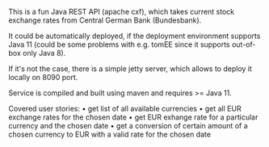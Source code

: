 ﻿This is a fun Java REST API (apache cxf), which takes current stock exchange rates from Central German Bank (Bundesbank). 

It could be automatically deployed, if the deployment environment supports Java 11 (could be some problems with e.g. tomEE since it supports out-of-box only Java 8).

If it's not the case, there is a simple jetty server, which allows to deploy it locally on 8090 port.

Service is compiled and built using maven and requires >= Java 11.

Covered user stories:
    • get list of all available currencies
    • get all EUR exchange rates for the chosen date
    • get EUR exhange rate for a particular currency and the chosen date
    • get a conversion of certain amount of a chosen currency to EUR with a valid rate for the chosen date

